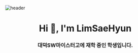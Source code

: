 ![header](https://capsule-render.vercel.app/api?type=waving&color=auto&height=300&section=header&text=Lim%20Sae%20Hyun&fontSize=90&animation=fadeIn&fontAlignY=38&desc=열정으로%20무장한%20개발자%20임세현%20입니다!&descAlignY=51&descAlign=62)


<h1 align="center">Hi 👋, I'm LimSaeHyun</h1>
<h3 align="center">대덕SW마이스터고에 재학 중인 학생입니다.</h3>


